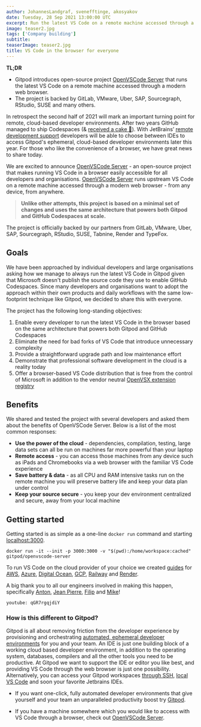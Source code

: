 ```yaml
---
author: JohannesLandgraf, svenefftinge, akosyakov
date: Tuesday, 28 Sep 2021 13:00:00 UTC
excerpt: Run the latest VS Code on a remote machine accessed through a modern web browser - from any device, from anywhere.
image: teaser2.jpg
tags: ['Company building']
subtitle:
teaserImage: teaser2.jpg
title: VS Code in the browser for everyone
---
```


<script>
  import OpenvscodeLaunchPartners from "$lib/components/blog/openvscode-launch-partners.svelte";
  import Quotes from "$lib/components/blog/openvscode-quotes.svelte";
</script>

**TL;DR**

-   Gitpod introduces open-source project [OpenVSCode Server](https://github.com/gitpod-io/openvscode-server/) that runs the latest VS Code on a remote machine accessed through a modern web browser.
-   The project is backed by GitLab, VMware, Uber, SAP, Sourcegraph, RStudio, SUSE and many others.

In retrospect the second half of 2021 will mark an important turning point for remote, cloud-based developer environments. After two years GitHub managed to ship Codespaces (& [received a cake 🎂](/blog/cake)). With JetBrains’ [remote development support](https://youtrack.jetbrains.com/issue/IDEA-226455#focus=Comments-27-5192116.0-0) developers will be able to choose between IDEs to access Gitpod's ephemeral, cloud-based developer environments later this year. For those who like the convenience of a browser, we have great news to share today.

We are excited to announce [OpenVSCode Server](https://github.com/gitpod-io/openvscode-server/) - an open-source project that makes running VS Code in a browser easily accessible for all developers and organisations. [OpenVSCode Server](https://github.com/gitpod-io/openvscode-server/) runs upstream VS Code on a remote machine accessed through a modern web browser - from any device, from anywhere.

> **Unlike other attempts, this project is based on a minimal set of changes and uses the same architecture that powers both Gitpod and GitHub Codespaces at scale.**

The project is officially backed by our partners from GitLab, VMware, Uber, SAP, Sourcegraph, RStudio, SUSE, Tabnine, Render and TypeFox.

<Quotes />

## Goals

We have been approached by individual developers and large organisations asking how we manage to always run the latest VS Code in Gitpod given that Microsoft doesn't publish the source code they use to enable GitHub Codespaces. Since many developers and organisations want to adopt the approach within their own products and daily workflows with the same low-footprint technique like Gitpod, we decided to share this with everyone.

The project has the following long-standing objectives:

1. Enable every developer to run the latest VS Code in the browser based on the same architecture that powers both Gitpod and GitHub Codespaces
2. Eliminate the need for bad forks of VS Code that introduce unnecessary complexity
3. Provide a straightforward upgrade path and low maintenance effort
4. Demonstrate that professional software development in the cloud is a reality today
5. Offer a browser-based VS Code distribution that is free from the control of Microsoft in addition to the vendor neutral [OpenVSX extension registry](https://open-vsx.org/)

## Benefits

We shared and tested the project with several developers and asked them about the benefits of OpenVSCode Server. Below is a list of the most common responses:

-   **Use the power of the cloud** - dependencies, compilation, testing, large data sets can all be run on machines far more powerful than your laptop
-   **Remote access** - you can access those machines from any device such as iPads and Chromebooks via a web browser with the familiar VS Code experience
-   **Save battery & data** - as all CPU and RAM intensive tasks run on the remote machine you will preserve battery life and keep your data plan under control
-   **Keep your source secure** - you keep your dev environment centralized and secure, away from your local machine

## Getting started

Getting started is as simple as a one-line `docker run` command and starting [localhost:3000](localhost:3000).

```shell
docker run -it --init -p 3000:3000 -v "$(pwd):/home/workspace:cached" gitpod/openvscode-server
```

To run VS Code on the cloud provider of your choice we created [guides](https://github.com/gitpod-io/openvscode-server/tree/docs/guides/) for [AWS](https://github.com/gitpod-io/openvscode-server/tree/docs/guides/aws-ec2), [Azure](https://github.com/gitpod-io/openvscode-server/tree/docs/guides/azure-vm), [Digital Ocean](https://github.com/gitpod-io/openvscode-server/tree/docs/guides/digital-ocean), [GCP](https://github.com/gitpod-io/openvscode-server/tree/docs/guides/gcp-gce), [Railway](https://github.com/gitpod-io/openvscode-server/tree/docs/guides/railway) and [Render](https://github.com/gitpod-io/openvscode-server/tree/docs/guides/render).

A big thank you to all our engineers involved in making this happen, specifically [Anton](https://github.com/akosyakov), [Jean Pierre](https://github.com/jeanp413), [Filip](https://github.com/filiptronicek) and [Mike](https://github.com/mikenikles)!

`youtube: qGR7rgqjdiY`

### How is this different to Gitpod?

Gitpod is all about removing friction from the developer experience by provisioning and orchestrating [automated, ephemeral developer environments](/blog/cloud-based-development-for-everyone#ephemeral-developer-environments) for you and your team. An IDE is just one building block of a working cloud based developer environment, in addition to the operating system, databases, compilers and all the other tools you need to be productive. At Gitpod we want to support the IDE or editor you like best, and providing VS Code through the web browser is just one possibility. Alternatively, you can access your Gitpod workspaces [through SSH](/blog/local-app), [local VS Code](/docs/references/ides-and-editors/vscode) and soon your favorite Jetbrains IDEs.

-   If you want one-click, fully automated developer environments that give yourself and your team an unparalleled productivity boost try [Gitpod](https://gitpod.io/workspaces/).

-   If you have a machine somewhere which you would like to access with VS Code through a browser, check out [OpenVSCode Server](https://github.com/gitpod-io/openvscode-server/).

<OpenvscodeLaunchPartners />
